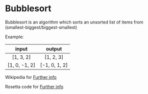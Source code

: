 # Bubblesort
Bubblesort is an algorithm which sorts an unsorted list of items from (smallest-biggest/biggest-smallest)

Example:

| input | output |
|  :-:  |  :-:   |
| [1, 3, 2]    | [1, 2, 3]    |
| [1, 0, -1, 2] | [-1, 0, 1, 2] |

Wikipedia for [Further info](https://en.wikipedia.org/wiki/Bubble_sort)

Rosetta code for [Further info](http://www.rosettacode.org/wiki/Sorting_algorithms/Bubble_sort)
